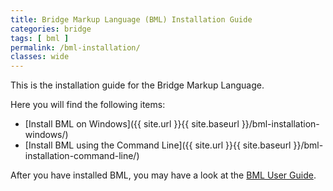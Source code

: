 ```yaml
---
title: Bridge Markup Language (BML) Installation Guide
categories: bridge
tags: [ bml ]
permalink: /bml-installation/
classes: wide
---
```


This is the installation guide for the Bridge Markup Language.

Here you will find the following items:
- [Install BML on Windows]({{ site.url }}{{ site.baseurl }}/bml-installation-windows/)
- [Install BML using the Command Line]({{ site.url }}{{ site.baseurl }}/bml-installation-command-line/)

<!--
- [BML Installation Guide on Docker]({{ site.url }}{{ site.baseurl }}/bml-installation-docker/)
-->

After you have installed BML, you may have a look at the [BML User Guide](https://gpaulissen.github.io/bml/).

